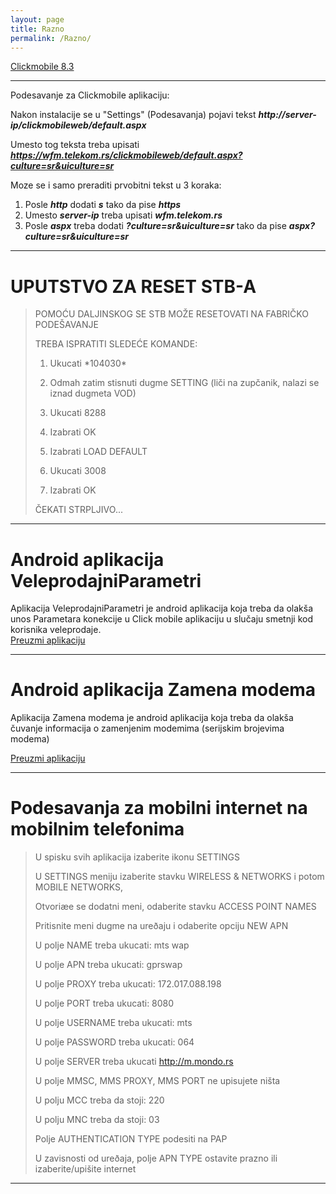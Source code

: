 ```yaml
---
layout: page
title: Razno
permalink: /Razno/
---
```



[Clickmobile 8.3](https://boleco.github.io/klikwfm/)


***

Podesavanje za Clickmobile aplikaciju:

Nakon instalacije se u "Settings" (Podesavanja) pojavi tekst **_http://server-ip/clickmobileweb/default.aspx_**

Umesto tog teksta treba upisati **_https://wfm.telekom.rs/clickmobileweb/default.aspx?culture=sr&uiculture=sr_**

Moze se i samo preraditi prvobitni tekst u 3 koraka:

1. Posle **_http_** dodati **_s_** tako da pise **_https_**
2. Umesto **_server-ip_** treba upisati **_wfm.telekom.rs_**
3. Posle **_aspx_** treba dodati **_?culture=sr&uiculture=sr_** tako da pise **_aspx?culture=sr&uiculture=sr_**


***


# UPUTSTVO ZA RESET STB-A
>
>POMOĆU DALJINSKOG SE STB MOŽE RESETOVATI NA FABRIČKO PODEŠAVANJE
>
>
>
>TREBA ISPRATITI SLEDEĆE KOMANDE:
>
>1. Ukucati \*104030\*
>
>2. Odmah zatim stisnuti dugme SETTING (liči na zupčanik, nalazi se iznad dugmeta VOD)
>
>3. Ukucati 8288
>
>4. Izabrati OK
>
>5. Izabrati LOAD DEFAULT
>
>6. Ukucati 3008
>
>7. Izabrati OK
>
>
>
>ČEKATI STRPLJIVO...

***
  
# Android aplikacija VeleprodajniParametri
  
Aplikacija VeleprodajniParametri je android aplikacija koja treba da olakša unos Parametara konekcije u Click mobile aplikaciju u slučaju smetnji kod korisnika veleprodaje.  
[Preuzmi aplikaciju](https://github.com/boleco/VeleprodajniParametri/blob/master/VeleprodajniParametri.apk)

***
 
# Android aplikacija Zamena modema
  
Aplikacija Zamena modema je android aplikacija koja treba da olakša čuvanje informacija o zamenjenim modemima (serijskim brojevima modema)
 
[Preuzmi aplikaciju](https://github.com/boleco/Zamena_modema/blob/master/Zamena_modema.apk)

***
# Podesavanja za mobilni internet na mobilnim telefonima


>	U spisku svih aplikacija izaberite ikonu SETTINGS
>
>	U SETTINGS meniju izaberite stavku WIRELESS & NETWORKS i potom MOBILE NETWORKS,
>
>	Otvoriæe se dodatni meni, odaberite stavku ACCESS POINT NAMES
>
>	Pritisnite meni dugme na ureðaju i odaberite opciju NEW APN
>
>	U polje NAME treba ukucati: mts wap
>
>	U polje APN treba ukucati: gprswap
>
>	U polje PROXY treba ukucati: 172.017.088.198
>
>	U polje PORT treba ukucati: 8080
>
>	U polje USERNAME treba ukucati: mts
>
>	U polje PASSWORD treba ukucati: 064
>
>	U polje SERVER treba ukucati http://m.mondo.rs
>
>	U polje MMSC, MMS PROXY, MMS PORT ne upisujete ništa
>
>	U polju MCC treba da stoji: 220
>
>	U polju MNC treba da stoji: 03
>
>	Polje AUTHENTICATION TYPE podesiti na PAP
>
>	U zavisnosti od ureðaja, polje APN TYPE ostavite prazno ili izaberite/upišite internet

***